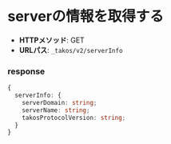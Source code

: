 # serverの情報を取得する

- **HTTPメソッド**: GET
- **URLパス**: `_takos/v2/serverInfo`

### response

```ts
{
  serverInfo: {
    serverDomain: string;
    serverName: string;
    takosProtocolVersion: string;
  }
}
```
